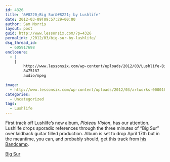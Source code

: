 ```yaml
---
id: 4326
title: '&#8220;Big Sur&#8221; by Lushlife'
date: 2012-03-09T09:57:29+00:00
author: Sam Morris
layout: post
guid: http://www.lessonsix.com/?p=4326
permalink: /2012/03/big-sur-by-lushlife/
dsq_thread_id:
  - 605917698
enclosure:
  - |
    |
        http://www.lessonsix.com/wp-content/uploads/2012/03/Lushlife-Big-Sur.mp3
        8475187
        audio/mpeg
        
image:
  - http://www.lessonsix.com/wp-content/uploads/2012/03/artworks-000018143064-kb66np-original.jpeg
categories:
  - Uncategorized
tags:
  - Lushlife
---
```

First track off Lushlife&#8217;s new album, _Plateau Vision_, has our attention. Lushlife drops sporadic references through the three minutes of &#8220;Big Sur&#8221; over laidback guitar filled production. Album is set to drop April 17th but in the meantime, you can, and probably should, get this track from [his Bandcamp](http://lushlifemedia.bandcamp.com/).

[Big Sur](http://www.lessonsix.com/wp-content/uploads/2012/03/Lushlife-Big-Sur.mp3)